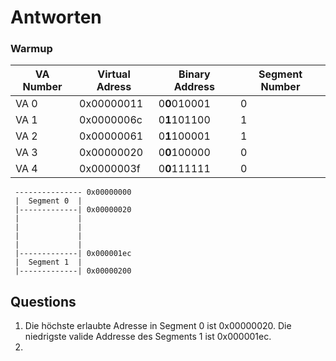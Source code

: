 # Antworten

### Warmup

| VA Number | Virtual Adress | Binary Address | Segment Number |
| --------- | -------------- | -------------- | -------------- |
| VA  0     | 0x00000011     | 0**0**010001   | 0              |
| VA  1     | 0x0000006c     | 0**1**101100   | 1              |
| VA  2     | 0x00000061     | 0**1**100001   | 1              |
| VA  3     | 0x00000020     | 0**0**100000   | 0              |
| VA  4     | 0x0000003f     | 0**0**111111   | 0              |



```
 --------------- 0x00000000
 |  Segment 0  |
 |-------------| 0x00000020
 |             |
 |             |
 |             |
 |             |
 |-------------| 0x000001ec
 |  Segment 1  |
 |-------------| 0x00000200
```



## Questions

1.  Die höchste erlaubte Adresse in Segment 0 ist 0x00000020. Die niedrigste valide Addresse des Segments 1 ist 0x000001ec.
2.  ​